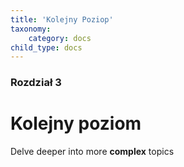 ```yaml
---
title: 'Kolejny Poziop'
taxonomy:
    category: docs
child_type: docs
---
```


### Rozdział 3

# Kolejny poziom

Delve deeper into more **complex** topics
